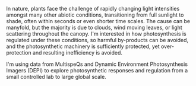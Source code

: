 In nature, plants face the challenge of rapidly changing light intensities amongst many other abiotic conditions, transitioning from full sunlight to shade, often within seconds or even shorter time scales. The cause can be manyfold, but the majority is due to clouds, wind moving leaves, or light scattering throughout the canopy. I'm interested in how photosynthesis is regulated under these conditions, so harmful by-products can be avoided, and the photosynthetic machinery is sufficiently protected, yet over-protection and resulting inefficiency is avoided.

I'm using data from MultispeQs and Dynamic Environment Photosynthesis Imagers (DEPI) to explore photosynthetic responses and regulation from a small controlled lab to large global scale.